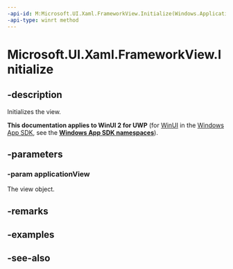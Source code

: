```yaml
---
-api-id: M:Microsoft.UI.Xaml.FrameworkView.Initialize(Windows.ApplicationModel.Core.CoreApplicationView)
-api-type: winrt method
---
```


<!-- Method syntax
public void Initialize(Windows.ApplicationModel.Core.CoreApplicationView applicationView)
-->

# Microsoft.UI.Xaml.FrameworkView.Initialize

## -description
Initializes the view.

**This documentation applies to WinUI 2 for UWP** (for [WinUI](/windows/apps/winui/winui3/) in the [Windows App SDK](/windows/apps/windows-app-sdk/), see the **[Windows App SDK namespaces](/windows/windows-app-sdk/api/winrt/)**).

## -parameters
### -param applicationView
The view object.

## -remarks

## -examples

## -see-also
